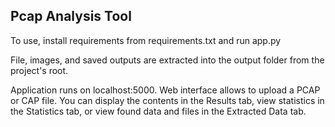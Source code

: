 ## Pcap Analysis Tool
To use, install requirements from requirements.txt and run app.py

File, images, and saved outputs are extracted into the output folder from the project's root.

Application runs on localhost:5000. Web interface allows to upload a PCAP or CAP file. You can display the contents in the Results tab, view statistics in the Statistics tab, or view found data and files in the Extracted Data tab.
